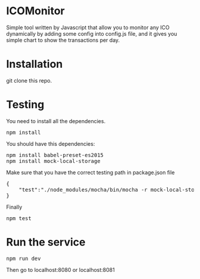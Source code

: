 # ICOMonitor
Simple tool written by Javascript that allow you to monitor any ICO dynamically by adding some config into config.js file, and it gives you simple chart to show the transactions per day.

# Installation
git clone this repo.

# Testing
You need to install all the dependencies.
<pre>
npm install
</pre>
You should have this dependencies:

<pre>
npm install babel-preset-es2015
npm install mock-local-storage
</pre>
Make sure that you have the correct testing path in package.json file
<pre>
{
    "test":"./node_modules/mocha/bin/mocha -r mock-local-storage --compilers js:babel-core/register test/index.js "
}
</pre>

Finally
<pre>
npm test
</pre>

# Run the service
<pre>
npm run dev
</pre>

Then go to localhost:8080 or localhost:8081
